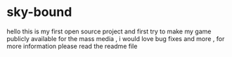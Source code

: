 # sky-bound
hello this is my first open source project and first try to make my game publicly available for the mass media , i would love bug fixes and more , for more information please read the readme file
